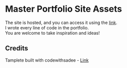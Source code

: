 # Master Portfolio Site Assets

The site is hosted, and you can access it using the [link](https://kislev.me/).</br>
I wrote every line of code in the portfolio.</br>
You are welcome to take inspiration and ideas!</br>

## Credits

Tamplete built with codewithsadee - [Link](https://github.com/codewithsadee/vcard-personal-portfolio)

